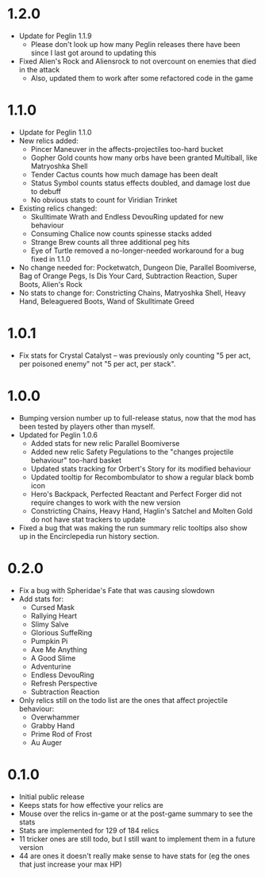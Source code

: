 # 1.2.0
* Update for Peglin 1.1.9
	* Please don't look up how many Peglin releases there have been since I last got around to updating this
* Fixed Alien's Rock and Aliensrock to not overcount on enemies that died in the attack
	* Also, updated them to work after some refactored code in the game

# 1.1.0
* Update for Peglin 1.1.0
* New relics added:
	* Pincer Maneuver in the affects-projectiles too-hard bucket
	* Gopher Gold counts how many orbs have been granted Multiball, like Matryoshka Shell
	* Tender Cactus counts how much damage has been dealt
	* Status Symbol counts status effects doubled, and damage lost due to debuff
	* No obvious stats to count for Viridian Trinket
* Existing relics changed:
	* Skulltimate Wrath and Endless DevouRing updated for new behaviour
	* Consuming Chalice now counts spinesse stacks added
	* Strange Brew counts all three additional peg hits
	* Eye of Turtle removed a no-longer-needed workaround for a bug fixed in 1.1.0
* No change needed for: Pocketwatch, Dungeon Die, Parallel Boomiverse, Bag of Orange Pegs, Is Dis Your Card, Subtraction Reaction, Super Boots, Alien's Rock
* No stats to change for: Constricting Chains, Matryoshka Shell, Heavy Hand, Beleaguered Boots, Wand of Skulltimate Greed

# 1.0.1
* Fix stats for Crystal Catalyst – was previously only counting "5 per act, per poisoned enemy" not "5 per act, per stack".

# 1.0.0
* Bumping version number up to full-release status, now that the mod has been tested by players other than myself.
* Updated for Peglin 1.0.6
	* Added stats for new relic Parallel Boomiverse
	* Added new relic Safety Pegulations to the "changes projectile behaviour" too-hard basket
	* Updated stats tracking for Orbert's Story for its modified behaviour
	* Updated tooltip for Recombombulator to show a regular black bomb icon
	* Hero's Backpack, Perfected Reactant and Perfect Forger did not require changes to work with the new version
	* Constricting Chains, Heavy Hand, Haglin's Satchel and Molten Gold do not have stat trackers to update
* Fixed a bug that was making the run summary relic tooltips also show up in the Encirclepedia run history section.

# 0.2.0
* Fix a bug with Spheridae's Fate that was causing slowdown
* Add stats for:
	* Cursed Mask
	* Rallying Heart
	* Slimy Salve
	* Glorious SuffeRing
	* Pumpkin Pi
	* Axe Me Anything
	* A Good Slime
	* Adventurine
	* Endless DevouRing
	* Refresh Perspective
	* Subtraction Reaction
* Only relics still on the todo list are the ones that affect projectile behaviour:
	* Overwhammer
	* Grabby Hand
	* Prime Rod of Frost
	* Au Auger

# 0.1.0
* Initial public release
* Keeps stats for how effective your relics are
* Mouse over the relics in-game or at the post-game summary to see the stats
* Stats are implemented for 129 of 184 relics
* 11 tricker ones are still todo, but I still want to implement them in a future version
* 44 are ones it doesn't really make sense to have stats for (eg the ones that just increase your max HP)
